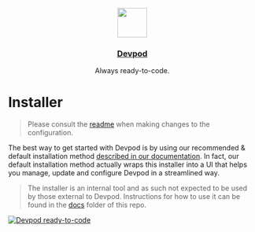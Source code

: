 <p align="center">
  <a href="https://www.devpod.io">
    <img src="https://raw.githubusercontent.com/khulnasoft/devpod/master/components/dashboard/src/icons/devpod.svg" height="60">
    <h3 align="center">Devpod</h3>
  </a>
  <p align="center">Always ready-to-code.</p>
</p>

# Installer

> Please consult the [readme](./pkg/config/) when making changes to the configuration.

The best way to get started with Devpod is by using our recommended & default installation method [described in our documentation](https://www.devpod.io/docs/self-hosted/latest/installing-devpod). In fact, our default installation method actually wraps this installer into a UI that helps you manage, update and configure Devpod in a streamlined way.

> The installer is an internal tool and as such not expected to be used by those external to Devpod. Instructions for how to use it can be found in the [docs](https://github.com/khulnasoft/devpod/tree/main/install/installer/docs/overview.md) folder of this repo.

[![Devpod ready-to-code](https://img.shields.io/badge/Devpod-ready--to--code-908a85?logo=devpod)](https://devpod.io/from-referrer/)
